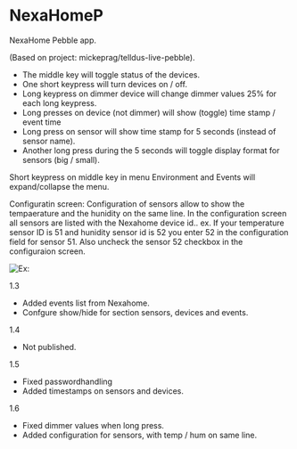 NexaHomeP
=========

NexaHome Pebble app.

(Based on project: mickeprag/telldus-live-pebble).

- The middle key will toggle status of the devices.
- One short keypress will turn devices on / off.
- Long keypress on dimmer device will change dimmer values 25% for each long keypress.
- Long presses on device (not dimmer) will show (toggle) time stamp / event time
- Long press on sensor will show time stamp for 5 seconds (instead of sensor name).
- Another long press during the 5 seconds will toggle display format for sensors (big / small).

Short keypress on middle key in menu Environment and Events will expand/collapse the menu.

Configuratin screen:
Configuration of sensors allow to show the tempaerature and the hunidity on the same line.
In the configuration screen all sensors are listed with the Nexahome device id..
ex. If your temperature sensor ID is 51 and hunidity sensor id is 52 you enter 52 in the configuration field for sensor 51.
Also uncheck the sensor 52 checkbox in the configuraion screen.

![Ex:](https://dl.dropboxusercontent.com/u/29205101/Screenshot_2014-12-10-22-29-34.png)

1.3
- Added events list from Nexahome.
- Confgure show/hide for section sensors, devices and events.
 
1.4 
- Not published.

1.5
- Fixed passwordhandling
- Added timestamps on sensors and devices.

1.6
- Fixed dimmer values when long press.
- Added configuration for sensors, with temp / hum on same line.




